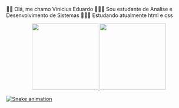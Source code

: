👋🏻 Olá, me chamo Vinicius Eduardo
👨🏻‍🎓 Sou estudante de Analise e Desenvolvimento de Sistemas
👩🏽‍💻 Estudando atualmente html e css






<div align="center">
  <a href="https://github.com/Viniciuseduardo1">
  <img height="180em" src="https://github-readme-stats.vercel.app/api?username=Viniciuseduardo1&show_icons=true&theme=dark&include_all_commits=true&count_private=true"/>
  <img height="180em" src="https://github-readme-stats.vercel.app/api/top-langs/?username=Viniciuseduardo1&layout=compact&langs_count=7&theme=dark"/>
</div>

 
   ![Snake animation](https://github.com/Viniciuseduaro1/Viniciuseduardo1/blob/output/github-contribution-grid-snake.svg)
 
